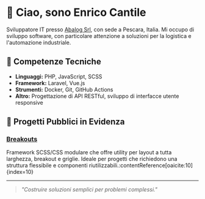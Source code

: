 # 👋 Ciao, sono Enrico Cantile

Sviluppatore IT presso [Abalog Srl](https://www.linkedin.com/company/abalog-srl/), con sede a Pescara, Italia. Mi occupo di sviluppo software, con particolare attenzione a soluzioni per la logistica e l'automazione industriale.

## 🧰 Competenze Tecniche

- **Linguaggi:** PHP, JavaScript, SCSS
- **Framework:** Laravel, Vue.js
- **Strumenti:** Docker, Git, GitHub Actions
- **Altro:** Progettazione di API RESTful, sviluppo di interfacce utente responsive

## 📌 Progetti Pubblici in Evidenza

### [Breakouts](https://github.com/Cantilux/breakouts)
Framework SCSS/CSS modulare che offre utility per layout a tutta larghezza, breakout e griglie. Ideale per progetti che richiedono una struttura flessibile e componenti riutilizzabili.:contentReference[oaicite:10]{index=10}

---

> *"Costruire soluzioni semplici per problemi complessi."*
